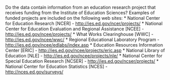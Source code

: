Do the data contain information from an education research project that receives funding from the Institute of Education Sciences? Examples of funded projects are included 	on the following web sites:
  				* National Center for Education Research [NCER] - http://ies.ed.gov/ncer/projects/
  				* National Center for Education Evaluation and Regional Assistance [NCEE] - http://ies.ed.gov/ncee/projects/
  				* What Works Clearinghouse [WWC] - http://ies.ed.gov/ncee/wwc/
  				* Regional Educational Laboratory Program - http://ies.ed.gov/ncee/edlabs/index.asp
  				* Education Resources Information Center [ERIC] - http://ies.ed.gov/ncee/projects/eric.asp
  				* National Library of Education [NLE] - http://ies.ed.gov/ncee/projects/nle/
  				* National Center for Special Education Research [NCSER] - http://ies.ed.gov/ncser/projects/
  				* National Center for Education Statistics [NCES] - http://nces.ed.gov/surveys/